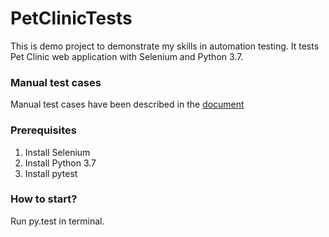 # PetClinicTests
This is demo project to demonstrate my skills in automation testing.
It tests Pet Clinic web application with Selenium and Python 3.7.

### Manual test cases
Manual test cases have been described in the [document](https://docs.google.com/spreadsheets/d/1Fahof-pTySU8BeRt7p3yCg_xwqqK1daEhiTI6Dlysbw/edit?usp=sharing)

### Prerequisites
1. Install Selenium
2. Install Python 3.7
3. Install pytest

### How to start?
Run py.test in terminal.
